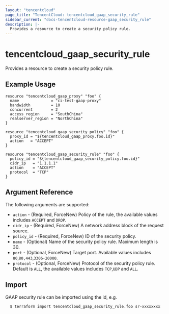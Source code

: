 ```yaml
---
layout: "tencentcloud"
page_title: "TencentCloud: tencentcloud_gaap_security_rule"
sidebar_current: "docs-tencentcloud-resource-gaap_security_rule"
description: |-
  Provides a resource to create a security policy rule.
---
```


# tencentcloud_gaap_security_rule

Provides a resource to create a security policy rule.

## Example Usage

```hcl
resource "tencentcloud_gaap_proxy" "foo" {
  name              = "ci-test-gaap-proxy"
  bandwidth         = 10
  concurrent        = 2
  access_region     = "SouthChina"
  realserver_region = "NorthChina"
}

resource "tencentcloud_gaap_security_policy" "foo" {
  proxy_id = "${tencentcloud_gaap_proxy.foo.id}"
  action   = "ACCEPT"
}

resource "tencentcloud_gaap_security_rule" "foo" {
  policy_id = "${tencentcloud_gaap_security_policy.foo.id}"
  cidr_ip   = "1.1.1.1"
  action    = "ACCEPT"
  protocol  = "TCP"
}
```

## Argument Reference

The following arguments are supported:

* `action` - (Required, ForceNew) Policy of the rule, the available values includes `ACCEPT` and `DROP`.
* `cidr_ip` - (Required, ForceNew) A network address block of the request source.
* `policy_id` - (Required, ForceNew) ID of the security policy.
* `name` - (Optional) Name of the security policy rule. Maximum length is 30.
* `port` - (Optional, ForceNew) Target port. Available values includes `80`,`80,443`,`3306-20000`.
* `protocol` - (Optional, ForceNew) Protocol of the security policy rule. Default is `ALL`, the available values includes `TCP`,`UDP` and `ALL`.


## Import

GAAP security rule can be imported using the id, e.g.

```
  $ terraform import tencentcloud_gaap_security_rule.foo sr-xxxxxxxx
```

